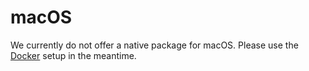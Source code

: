 # macOS

We currently do not offer a native package for macOS. Please use the
[Docker](docker.md) setup in the meantime.
